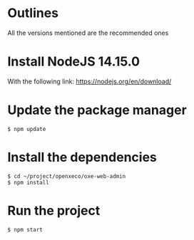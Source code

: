 # Outlines
All the versions mentioned are the recommended ones

# Install NodeJS 14.15.0
With the following link: https://nodejs.org/en/download/

# Update the package manager
```
$ npm update
```

# Install the dependencies
```
$ cd ~/project/openxeco/oxe-web-admin
$ npm install
```

# Run the project

```
$ npm start
```
